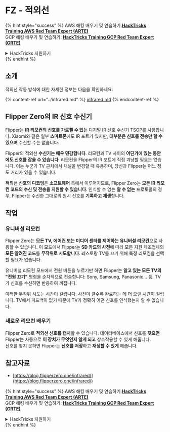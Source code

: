 # FZ - 적외선

{% hint style="success" %}
AWS 해킹 배우기 및 연습하기:<img src="/.gitbook/assets/arte.png" alt="" data-size="line">[**HackTricks Training AWS Red Team Expert (ARTE)**](https://training.hacktricks.xyz/courses/arte)<img src="/.gitbook/assets/arte.png" alt="" data-size="line">\
GCP 해킹 배우기 및 연습하기: <img src="/.gitbook/assets/grte.png" alt="" data-size="line">[**HackTricks Training GCP Red Team Expert (GRTE)**<img src="/.gitbook/assets/grte.png" alt="" data-size="line">](https://training.hacktricks.xyz/courses/grte)

<details>

<summary>HackTricks 지원하기</summary>

* [**구독 계획**](https://github.com/sponsors/carlospolop) 확인하기!
* **💬 [**Discord 그룹**](https://discord.gg/hRep4RUj7f) 또는 [**텔레그램 그룹**](https://t.me/peass)에 참여하거나 **Twitter** 🐦 [**@hacktricks\_live**](https://twitter.com/hacktricks\_live)**를 팔로우하세요.**
* **[**HackTricks**](https://github.com/carlospolop/hacktricks) 및 [**HackTricks Cloud**](https://github.com/carlospolop/hacktricks-cloud) 깃허브 리포지토리에 PR을 제출하여 해킹 팁을 공유하세요.**

</details>
{% endhint %}

## 소개 <a href="#ir-signal-receiver-in-flipper-zero" id="ir-signal-receiver-in-flipper-zero"></a>

적외선 작동 방식에 대한 자세한 정보는 다음을 확인하세요:

{% content-ref url="../infrared.md" %}
[infrared.md](../infrared.md)
{% endcontent-ref %}

## Flipper Zero의 IR 신호 수신기 <a href="#ir-signal-receiver-in-flipper-zero" id="ir-signal-receiver-in-flipper-zero"></a>

Flipper는 **IR 리모컨의 신호를 가로챌 수 있는** 디지털 IR 신호 수신기 TSOP를 사용합니다. Xiaomi와 같은 일부 **스마트폰**에도 IR 포트가 있지만, **대부분은 신호를 전송만 할 수 있으며** 수신할 수는 없습니다.

Flipper의 적외선 **수신기는 매우 민감합니다**. 리모컨과 TV 사이의 **어딘가에 있는 동안에도 신호를 잡을 수 있습니다**. 리모컨을 Flipper의 IR 포트에 직접 겨냥할 필요는 없습니다. 이는 누군가 TV 근처에서 채널을 변경할 때 유용하며, 당신과 Flipper는 어느 정도 거리가 있을 수 있습니다.

**적외선 신호의 디코딩**은 **소프트웨어** 측에서 이루어지므로, Flipper Zero는 **모든 IR 리모컨 코드의 수신 및 전송을 지원할 수 있습니다**. 인식할 수 없는 **알 수 없는** 프로토콜의 경우, Flipper는 수신한 그대로의 원시 신호를 **기록하고 재생**합니다.

## 작업

### 유니버설 리모컨

Flipper Zero는 **모든 TV, 에어컨 또는 미디어 센터를 제어하는 유니버설 리모컨**으로 사용할 수 있습니다. 이 모드에서 Flipper는 **SD 카드의 사전**에 따라 모든 지원 제조업체의 **모든 알려진 코드**를 **무작위로 시도합니다**. 레스토랑 TV를 끄기 위해 특정 리모컨을 선택할 필요가 없습니다.

유니버설 리모컨 모드에서 전원 버튼을 누르기만 하면 Flipper는 **알고 있는 모든 TV의 "전원 끄기"** 명령을 순차적으로 전송합니다: Sony, Samsung, Panasonic... 등. TV가 신호를 수신하면 반응하여 꺼집니다.

이러한 무작위 시도는 시간이 걸립니다. 사전이 클수록 완료하는 데 더 오랜 시간이 걸립니다. TV에서 피드백이 없기 때문에 TV가 정확히 어떤 신호를 인식했는지 알 수 없습니다.

### 새로운 리모컨 배우기

Flipper Zero로 **적외선 신호를 캡처**할 수 있습니다. 데이터베이스에서 신호를 **찾으면** Flipper는 자동으로 **이 장치가 무엇인지 알게 되고** 상호작용할 수 있게 해줍니다.\
신호를 찾지 못하면 Flipper는 **신호를 저장**하고 **재생할 수 있게** 해줍니다.

## 참고자료

* [https://blog.flipperzero.one/infrared/](https://blog.flipperzero.one/infrared/)

{% hint style="success" %}
AWS 해킹 배우기 및 연습하기:<img src="/.gitbook/assets/arte.png" alt="" data-size="line">[**HackTricks Training AWS Red Team Expert (ARTE)**](https://training.hacktricks.xyz/courses/arte)<img src="/.gitbook/assets/arte.png" alt="" data-size="line">\
GCP 해킹 배우기 및 연습하기: <img src="/.gitbook/assets/grte.png" alt="" data-size="line">[**HackTricks Training GCP Red Team Expert (GRTE)**<img src="/.gitbook/assets/grte.png" alt="" data-size="line">](https://training.hacktricks.xyz/courses/grte)

<details>

<summary>HackTricks 지원하기</summary>

* [**구독 계획**](https://github.com/sponsors/carlospolop) 확인하기!
* **💬 [**Discord 그룹**](https://discord.gg/hRep4RUj7f) 또는 [**텔레그램 그룹**](https://t.me/peass)에 참여하거나 **Twitter** 🐦 [**@hacktricks\_live**](https://twitter.com/hacktricks\_live)**를 팔로우하세요.**
* **[**HackTricks**](https://github.com/carlospolop/hacktricks) 및 [**HackTricks Cloud**](https://github.com/carlospolop/hacktricks-cloud) 깃허브 리포지토리에 PR을 제출하여 해킹 팁을 공유하세요.**

</details>
{% endhint %}
